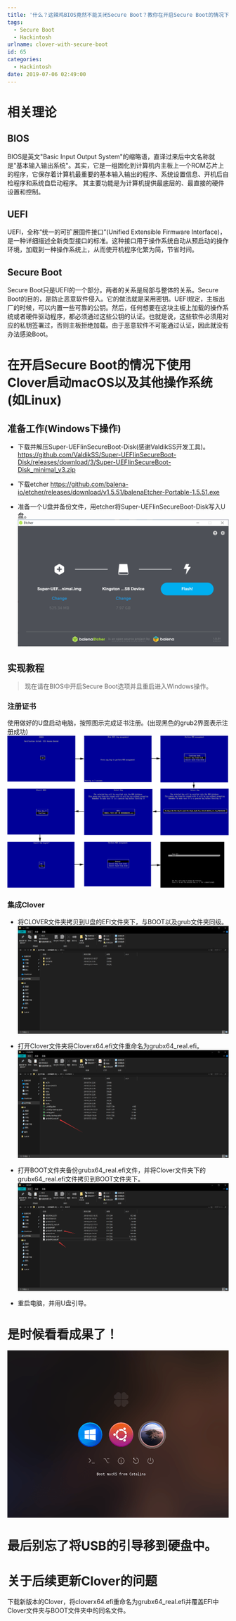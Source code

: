 ```yaml
---
title: '什么？这辣鸡BIOS竟然不能关闭Secure Boot？教你在开启Secure Boot的情况下安装macOS'
tags:
  - Secure Boot
  - Hackintosh
urlname: clover-with-secure-boot
id: 65
categories:
  - Hackintosh
date: 2019-07-06 02:49:00
---
```


# 相关理论
## BIOS
BIOS是英文"Basic Input Output System"的缩略语，直译过来后中文名称就是"基本输入输出系统"。其实，它是一组固化到计算机内主板上一个ROM芯片上的程序，它保存着计算机最重要的基本输入输出的程序、系统设置信息、开机后自检程序和系统自启动程序。 其主要功能是为计算机提供最底层的、最直接的硬件设置和控制。<!--more-->

## UEFI
UEFI，全称“统一的可扩展固件接口”(Unified Extensible Firmware Interface)， 是一种详细描述全新类型接口的标准。这种接口用于操作系统自动从预启动的操作环境，加载到一种操作系统上，从而使开机程序化繁为简，节省时间。

## Secure Boot
Secure Boot只是UEFI的一个部分。两者的关系是局部与整体的关系。Secure Boot的目的，是防止恶意软件侵入。它的做法就是采用密钥。UEFI规定，主板出厂的时候，可以内置一些可靠的公钥。然后，任何想要在这块主板上加载的操作系统或者硬件驱动程序，都必须通过这些公钥的认证。也就是说，这些软件必须用对应的私钥签署过，否则主板拒绝加载。由于恶意软件不可能通过认证，因此就没有办法感染Boot。

# 在开启Secure Boot的情况下使用Clover启动macOS以及其他操作系统(如Linux)

## 准备工作(Windows下操作)

* 下载并解压Super-UEFIinSecureBoot-Disk(感谢ValdikSS开发工具)。
https://github.com/ValdikSS/Super-UEFIinSecureBoot-Disk/releases/download/3/Super-UEFIinSecureBoot-Disk_minimal_v3.zip

* 下载etcher
https://github.com/balena-io/etcher/releases/download/v1.5.51/balenaEtcher-Portable-1.5.51.exe

* 准备一个U盘并备份文件，用etcher将Super-UEFIinSecureBoot-Disk写入U盘。
![](/images/secure-boot-1.png)

## 实现教程

> 现在请在BIOS中开启Secure Boot选项并且重启进入Windows操作。

### 注册证书
使用做好的U盘启动电脑，按照图示完成证书注册。(出现黑色的grub2界面表示注册成功)
![](/images/secure-boot-2.png)

### 集成Clover
* 将CLOVER文件夹拷贝到U盘的EFI文件夹下，与BOOT以及grub文件夹同级。
![](/images/secure-boot-3.png)

* 打开Clover文件夹将Cloverx64.efi文件重命名为grubx64_real.efi。
![](/images/secure-boot-4.png)

* 打开BOOT文件夹备份grubx64_real.efi文件，并将Clover文件夹下的grubx64_real.efi文件拷贝到BOOT文件夹下。
![](/images/secure-boot-5.png)

* 重启电脑，并用U盘引导。

# 是时候看看成果了！
![](/images/secure-boot-6.png)

# 最后别忘了将USB的引导移到硬盘中。

# 关于后续更新Clover的问题
下载新版本的Clover，将cloverx64.efi重命名为grubx64_real.efi并覆盖EFI中Clover文件夹与BOOT文件夹中的同名文件。